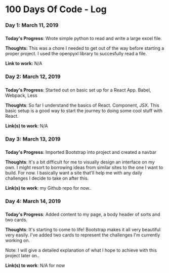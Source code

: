# 100 Days Of Code - Log

### Day 1: March 11, 2019
##### 

**Today's Progress**: Wrote simple python to read and write a large excel file.

**Thoughts:** This was a chore I needed to get out of the way before starting a proper project.
I used the openpyxl library to succesfully read a file.

**Link to work:** N/A

### Day 2: March 12, 2019
##### 

**Today's Progress**: Started out on basic set up for a React App. Babel, Webpack, Less

**Thoughts**: So far I understand the basics of React. Component, JSX. This basic setup is a good way to start the journey to doing some cool stuff with React.

**Link(s) to work**: N/A

### Day 3: March 13, 2019
##### 

**Today's Progress**: Imported Bootstrap into project and created a navbar

**Thoughts**: It's a bit difficult for me to visually design an interface on my own. I might resort to borrowing ideas from similar sites to the one I want to build. For now.
I basically want a site that'll help me with any daily challenges I decide to take on after this.

**Link(s) to work**: my Github repo for now..

### Day 4: March 14, 2019
##### 

**Today's Progress**: Added content to my page, a body header of sorts and two cards.

**Thoughts**: It's starting to come to life! Bootstrap makes it all very beautiful very easily. I've added two cards to represent the challenges I'm currently working on.

Note: I will give a detailed explanation of what I hope to achieve with this project later on..

**Link(s) to work**: N/A for now
